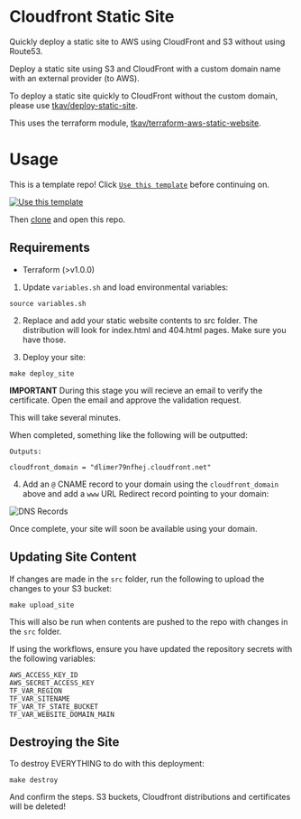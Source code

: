 # Cloudfront Static Site

Quickly deploy a static site to AWS using CloudFront and S3 without using Route53.

Deploy a static site using S3 and CloudFront with a custom domain name with an external provider (to AWS). 

To deploy a static site quickly to CloudFront without the custom domain, please use [tkav/deploy-static-site](https://github.com/tkav/deploy-static-site).

This uses the terraform module, [tkav/terraform-aws-static-website](https://github.com/tkav/terraform-aws-static-website).

# Usage

This is a template repo! Click [`Use this template`](https://github.com/tkav/cloudfront-static-site/generate) before continuing on.

[![Use this template](https://i.imgur.com/LYtQFxY.png)](https://github.com/tkav/cloudfront-static-site/generate)

Then [clone](https://docs.github.com/en/repositories/creating-and-managing-repositories/cloning-a-repository) and open this repo.

## Requirements
- Terraform (>v1.0.0)

1. Update `variables.sh` and load environmental variables:
```
source variables.sh
```

2. Replace and add your static website contents to src folder. The distribution will look for index.html and 404.html pages. Make sure you have those.

3. Deploy your site:
```
make deploy_site
```
**IMPORTANT**
During this stage you will recieve an email to verify the certificate.
Open the email and approve the validation request. 

This will take several minutes. 

When completed, something like the following will be outputted:

```
Outputs:

cloudfront_domain = "dlimer79nfhej.cloudfront.net"
```

4. Add an `@` CNAME record to your domain using the `cloudfront_domain` above and add a `www` URL Redirect record pointing to your domain:

![DNS Records](https://i.imgur.com/ZmT3w2l.png)

Once complete, your site will soon be available using your domain.


## Updating Site Content

If changes are made in the `src` folder, run the following to upload the changes to your S3 bucket:
```
make upload_site
```
This will also be run when contents are pushed to the repo with changes in the `src` folder.

If using the workflows, ensure you have updated the repository secrets with the following variables:
```
AWS_ACCESS_KEY_ID
AWS_SECRET_ACCESS_KEY
TF_VAR_REGION
TF_VAR_SITENAME
TF_VAR_TF_STATE_BUCKET
TF_VAR_WEBSITE_DOMAIN_MAIN
```

## Destroying the Site

To destroy EVERYTHING to do with this deployment:
```
make destroy
```
And confirm the steps.
S3 buckets, Cloudfront distributions and certificates will be deleted!
